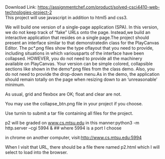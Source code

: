 Download Link: https://assignmentchef.com/product/solved-csci4410-web-technologies-project-2
<br>
This project will use javascript in addition to html5 and css3.

We will build one version of a single-page application (SPA). In this version, we do not keep track of “fake” URLs onto the page. Instead,we build an interactive application that resides on a single page.The project should present an interface similar to that demonstratedin class for the PlayCanvas Editor. The pc*.png files show the type oflayout that you need to provide, including situations in which variousparts of the interface have been collapsed. HOWEVER, you do not need to provide all the machinery available on PlayCanvas. Your version can be simple colored, collapsible sections like shown in the demo*.png files from the class demo. Also, you do not need to provide the drop-down menu.As in the demo, the application should remain totally on the page when resizing down to an ‘unreasonable’ minimum.

As usual, grid and flexbox are OK; float and clear are not.

You may use the collapse_btn.png file in your project if you choose.

Use turnin to submit a tar file containing all files for the project.

p2 will be graded on www.cs.mtsu.edu in this manner:python3 -m http.server –cgi 5994 &amp; ## where 5994 is a port I choose

in chrome on another computer, visit:http://www.cs.mtsu.edu:5994

When I visit that URL, there should be a file there named p2.html which I will select to load into the browser.